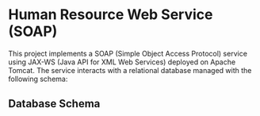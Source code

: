 # Human Resource Web Service (SOAP)
This project implements a SOAP (Simple Object Access Protocol) service using JAX-WS (Java API for XML Web Services) deployed on Apache Tomcat. The service interacts with a relational database managed with the following schema:

## Database Schema
